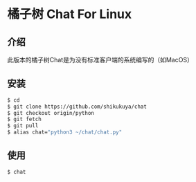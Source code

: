 # 橘子树 Chat For Linux

## 介绍

此版本的橘子树Chat是为没有标准客户端的系统编写的（如MacOS）

## 安装

```bash
$ cd
$ git clone https://github.com/shikukuya/chat
$ git checkout origin/python
$ git fetch
$ git pull
$ alias chat="python3 ~/chat/chat.py"
```

## 使用

```bash
$ chat
```
